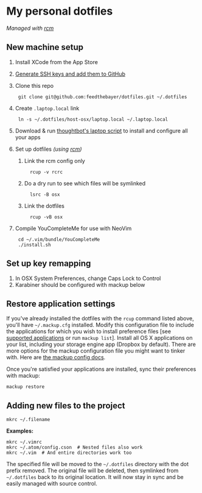 # My personal dotfiles

*Managed with [rcm][]*

## New machine setup

1. Install XCode from the App Store
1. [Generate SSH keys and add them to GitHub](https://help.github.com/articles/generating-ssh-keys/)
1. Clone this repo

        git clone git@github.com:feedthebayer/dotfiles.git ~/.dotfiles

1. Create `.laptop.local` link

        ln -s ~/.dotfiles/host-osx/laptop.local ~/.laptop.local

1. Download & run [thoughtbot's laptop script][] to install and configure all your apps
1. Set up dotfiles *(using [rcm][])*
   1. Link the rcm config only

            rcup -v rcrc

   1. Do a dry run to see which files will be symlinked

            lsrc -B osx

   1. Link the dotfiles

            rcup -vB osx

1. Compile YouCompleteMe for use with NeoVim

        cd ~/.vim/bundle/YouCompleteMe
        ./install.sh


## Set up key remapping

1. In OSX System Preferences, change Caps Lock to Control
1. Karabiner should be configured with mackup below

## Restore application settings

If you've already installed the dotfiles with the `rcup` command listed above,
you'll have `~/.mackup.cfg` installed. Modify this configuration file to include
the applications for which you wish to install preference files [see
[supported applications][] or run `mackup list`]. Install all OS X applications
on your list, including your storage engine app (Dropbox by default). There
are more options for the mackup configuration file you might want to tinker
with. Here are [the mackup config docs][].

Once you're satisfied your applications are installed, sync their preferences
with mackup:

```
mackup restore
```

## Adding new files to the project

```
mkrc ~/.filename
```

**Examples:**

```
mkrc ~/.vimrc
mkrc ~/.atom/config.cson  # Nested files also work
mkrc ~/.vim  # And entire directories work too
```

The specified file will be moved to the `~/.dotfiles` directory with the
dot prefix removed. The original file will be deleted,
then symlinked from `~/.dotfiles` back to its original location.
It will now stay in sync and be easily managed with source control.


[rcm]: https://github.com/thoughtbot/rcm
[thoughtbot's laptop script]: https://github.com/thoughtbot/laptop#install
[mackup]: https://github.com/lra/mackup
[supported applications]: https://github.com/lra/mackup#supported-applications
[the mackup config docs]: https://github.com/lra/mackup/blob/master/doc/README.md

